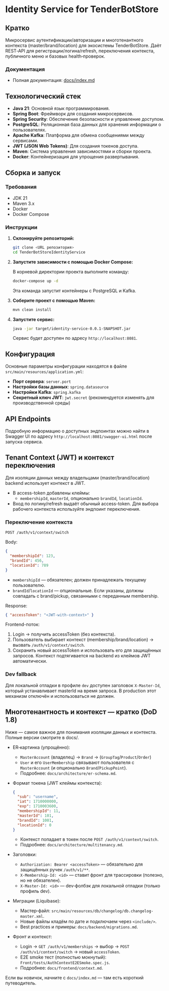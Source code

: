 # Identity Service for TenderBotStore

## Кратко

Микросервис аутентификации/авторизации и многотенантного контекста (master/brand/location) для экосистемы
TenderBotStore.
Даёт REST‑API для регистрации/логина/refresh, переключения контекста, публичного меню и базовых health‑проверок.

### Документация

- Полная документация: [docs/index.md](docs/index.md)

## Технологический стек

- **Java 21**: Основной язык программирования.
- **Spring Boot**: Фреймворк для создания микросервисов.
- **Spring Security**: Обеспечение безопасности и управление доступом.
- **PostgreSQL**: Реляционная база данных для хранения информации о пользователях.
- **Apache Kafka**: Платформа для обмена сообщениями между сервисами.
- **JWT (JSON Web Tokens)**: Для создания токенов доступа.
- **Maven**: Система управления зависимостями и сборки проекта.
- **Docker**: Контейнеризация для упрощения развертывания.

## Сборка и запуск

### Требования

- JDK 21
- Maven 3.x
- Docker
- Docker Compose

### Инструкции

1. **Склонируйте репозиторий:**

   ```bash
   git clone <URL репозитория>
   cd TenderBotStoreIdentityService
   ```

2. **Запустите зависимости с помощью Docker Compose:**

   В корневой директории проекта выполните команду:

   ```bash
   docker-compose up -d
   ```

   Эта команда запустит контейнеры с PostgreSQL и Kafka.

3. **Соберите проект с помощью Maven:**

   ```bash
   mvn clean install
   ```

4. **Запустите сервис:**

   ```bash
   java -jar target/identity-service-0.0.1-SNAPSHOT.jar
   ```

   Сервис будет доступен по адресу `http://localhost:8081`.

## Конфигурация

Основные параметры конфигурации находятся в файле `src/main/resources/application.yml`:

- **Порт сервера**: `server.port`
- **Настройки базы данных**: `spring.datasource`
- **Настройки Kafka**: `spring.kafka`
- **Секретный ключ JWT**: `jwt.secret` (рекомендуется изменять для производственной среды)

## API Endpoints

Подробную информацию о доступных эндпоинтах можно найти в Swagger UI по адресу `http://localhost:8081/swagger-ui.html`
после запуска сервиса.

## Tenant Context (JWT) и контекст переключения

Для изоляции данных между владельцами (master/brand/location) backend использует контекст в JWT.

- В access-token добавлены клеймы:
    - `membershipId`, `masterId`, опционально `brandId`, `locationId`.
- Вход по логину/refresh выдаёт обычный access-token. Для выбора рабочего контекста используйте эндпоинт переключения.

### Переключение контекста

`POST /auth/v1/context/switch`

Body:

```json
{
  "membershipId": 123,            
  "brandId": 456,                 
  "locationId": 789               
}
```

- `membershipId` — обязателен; должен принадлежать текущему пользователю.
- `brandId`/`locationId` — опциональные. Если указаны, должны совпадать с brand/pickup, связанными с переданным
  membership.

Response:

```json
{ "accessToken": "<JWT-with-context>" }
```

Frontend-поток:

1. Login → получить accessToken (без контекста).
2. Пользователь выбирает контекст (membership/brand/location) → вызвать `/auth/v1/context/switch`.
3. Сохранить новый accessToken и использовать его для защищённых запросов. Контекст подтягивается на backend из клеймов
   JWT автоматически.

### Dev fallback

Для локальной отладки в профиле `dev` доступен заголовок `X-Master-Id`, который устанавливает masterId на время запроса.
В production этот механизм отключён и использоваться не должен.

## Многотенантность и контекст — кратко (DoD 1.8)

Ниже — самое важное для понимания изоляции данных и контекста. Полные версии смотрите в docs/.

- ER‑картинка (упрощённо):
    - `MasterAccount` (владелец) → `Brand` → (`GroupTag`/`Product`/`Order`)
    - `User` и его `UserMembership` связывают пользователя с `MasterAccount` (и опционально `Brand`/`PickupPoint`).
    - Подробнее: `docs/architecture/er-schema.md`.

- Формат токена (JWT клеймы контекста):
  ```json
  {
    "sub": "username",
    "iat": 1710000000,
    "exp": 1710003600,
    "membershipId": 11,
    "masterId": 101,
    "brandId": 1001,
    "locationId": 0
  }
  ```
    - Контекст попадает в токен после `POST /auth/v1/context/switch`.
    - Подробнее: `docs/architecture/multitenancy.md`.

- Заголовки:
    - `Authorization: Bearer <accessToken>` — обязательно для защищённых ручек `/auth/v1/**`.
    - `X-Membership-Id: <id>` — ставит фронт для трассировки (полезно, но не обязателен).
    - `X-Master-Id: <id>` — dev‑фолбэк для локальной отладки (только профиль dev).

- Миграции (Liquibase):
    - Мастер‑файл: `src/main/resources/db/changelog/db.changelog-master.xml`.
    - Новые файлы кладём по дате и подключаем через `<include/>`.
    - Best practices и примеры: `docs/backend/migrations.md`.

- Фронт и контекст:
    - Login → `GET /auth/v1/memberships` → выбор → `POST /auth/v1/context/switch` → новый `accessToken`.
    - E2E smoke тест (полностью мокнутый): `Front/tests/AuthContextE2ESmoke.spec.js`.
    - Подробнее: `docs/frontend/context.md`.

Если вы новичок, начните с `docs/index.md` — там есть короткий путеводитель.
